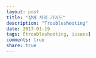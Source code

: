 ```yaml
---
layout: post
title: "장애 처리 가이드"
description: "Troubleshooting"
date: 2017-01-19
tags: [troubleshooting, issues]
comments: true
share: true
---
```

